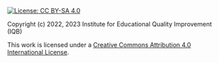 [![License: CC BY-SA 4.0](https://img.shields.io/badge/License-CC%20BY--SA%204.0-lightgrey.svg)](https://creativecommons.org/licenses/by-sa/4.0/)

Copyright (c) 2022, 2023 Institute for Educational Quality Improvement (IQB)

This work is licensed under a 
[Creative Commons Attribution 4.0 International License](https://creativecommons.org/licenses/by/4.0/).

